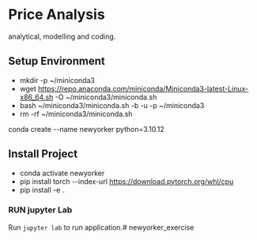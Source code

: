 # Price Analysis
analytical, modelling and coding.


## Setup Environment
- mkdir -p ~/miniconda3
- wget https://repo.anaconda.com/miniconda/Miniconda3-latest-Linux-x86_64.sh -O ~/miniconda3/miniconda.sh
- bash ~/miniconda3/miniconda.sh -b -u -p ~/miniconda3
- rm -rf ~/miniconda3/miniconda.sh

conda create --name newyorker python=3.10.12
  
## Install Project
- conda activate newyorker
- pip install torch --index-url https://download.pytorch.org/whl/cpu
- pip install -e .

### RUN jupyter Lab
Run `jupyter lab` to run application.# newyorker_exercise
